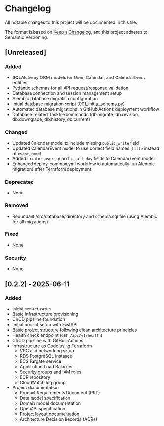 # Changelog

All notable changes to this project will be documented in this file.

The format is based on [Keep a Changelog](https://keepachangelog.com/en/1.0.0/),
and this project adheres to [Semantic Versioning](https://semver.org/spec/v2.0.0.html).

## [Unreleased]

### Added
- SQLAlchemy ORM models for User, Calendar, and CalendarEvent entities
- Pydantic schemas for all API request/response validation
- Database connection and session management setup
- Alembic database migration configuration
- Initial database migration script (001_initial_schema.py)
- Automated database migrations in GitHub Actions deployment workflow
- Database-related Taskfile commands (db:migrate, db:revision, db:downgrade, db:history, db:current)

### Changed
- Updated Calendar model to include missing `public_write` field
- Updated CalendarEvent model to use correct field names (`title` instead of `event_name`)
- Added `creator_user_id` and `is_all_day` fields to CalendarEvent model
- Enhanced deploy-common.yml workflow to automatically run Alembic migrations after Terraform deployment

### Deprecated
- None

### Removed
- Redundant /src/database/ directory and schema.sql file (using Alembic for all migrations)

### Fixed
- None

### Security
- None

## [0.2.2] - 2025-06-11
### Added
- Initial project setup
- Basic infrastructure provisioning
- CI/CD pipeline foundation
- Initial project setup with FastAPI
- Basic project structure following clean architecture principles
- Health check endpoint (`GET /api/v1/health`)
- CI/CD pipeline with GitHub Actions
- Infrastructure as Code using Terraform
  - VPC and networking setup
  - RDS PostgreSQL instance
  - ECS Fargate service
  - Application Load Balancer
  - Security groups and IAM roles
  - ECR repository
  - CloudWatch log group
- Project documentation
  - Product Requirements Document (PRD)
  - Data model specification
  - Domain model documentation
  - OpenAPI specification
  - Project layout documentation
  - Architecture Decision Records (ADRs)
